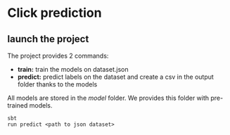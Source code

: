 # Click prediction

## launch the project
The project provides 2 commands:
* **train:** train the models on dataset.json
* **predict:** predict labels on the dataset and create a csv in the output folder thanks to the models

All models are stored in the *model* folder. We provides this folder with pre-trained models.

```shell script
sbt
run predict <path to json dataset>
```
